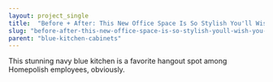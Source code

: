 ```yaml
---
layout: project_single
title:  "Before + After: This New Office Space Is So Stylish You'll Wish You Lived Here"
slug: "before-after-this-new-office-space-is-so-stylish-youll-wish-you-lived-here"
parent: "blue-kitchen-cabinets"
---
```

This stunning navy blue kitchen is a favorite hangout spot among Homepolish employees, obviously.